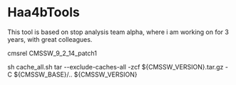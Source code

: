 # Haa4bTools

This tool is based on stop analysis team alpha, where i am working on for 3 years, with great colleagues.

cmsrel CMSSW_9_2_14_patch1

sh cache_all.sh
tar --exclude-caches-all -zcf ${CMSSW_VERSION}.tar.gz -C ${CMSSW_BASE}/.. ${CMSSW_VERSION}
